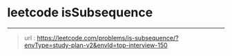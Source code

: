 # leetcode isSubsequence
---
> url : https://leetcode.com/problems/is-subsequence/?envType=study-plan-v2&envId=top-interview-150
